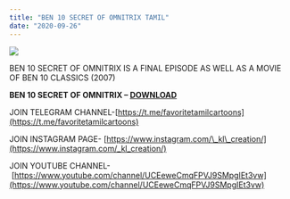 ```yaml
---
title: "BEN 10 SECRET OF OMNITRIX TAMIL"
date: "2020-09-26"
---
```


[![](https://1.bp.blogspot.com/-W2OIClrVQI8/X28A0Z5NPPI/AAAAAAAAAhY/wmjr71Lq9ZMN9_GqKygw5s8MawEEzsEMgCLcBGAsYHQ/s320/BEN{ec34d6f8d01d0ede45b01e6d3eeb5f4ac62af10115d837c4a722207aa6a1b02d}2B10{ec34d6f8d01d0ede45b01e6d3eeb5f4ac62af10115d837c4a722207aa6a1b02d}2BSECRET{ec34d6f8d01d0ede45b01e6d3eeb5f4ac62af10115d837c4a722207aa6a1b02d}2BOF{ec34d6f8d01d0ede45b01e6d3eeb5f4ac62af10115d837c4a722207aa6a1b02d}2BOMNITRIX{ec34d6f8d01d0ede45b01e6d3eeb5f4ac62af10115d837c4a722207aa6a1b02d}2BFREE{ec34d6f8d01d0ede45b01e6d3eeb5f4ac62af10115d837c4a722207aa6a1b02d}2BTAMIL{ec34d6f8d01d0ede45b01e6d3eeb5f4ac62af10115d837c4a722207aa6a1b02d}2BDOWNLOAD.jpg)](https://1.bp.blogspot.com/-W2OIClrVQI8/X28A0Z5NPPI/AAAAAAAAAhY/wmjr71Lq9ZMN9_GqKygw5s8MawEEzsEMgCLcBGAsYHQ/s720/BEN{ec34d6f8d01d0ede45b01e6d3eeb5f4ac62af10115d837c4a722207aa6a1b02d}2B10{ec34d6f8d01d0ede45b01e6d3eeb5f4ac62af10115d837c4a722207aa6a1b02d}2BSECRET{ec34d6f8d01d0ede45b01e6d3eeb5f4ac62af10115d837c4a722207aa6a1b02d}2BOF{ec34d6f8d01d0ede45b01e6d3eeb5f4ac62af10115d837c4a722207aa6a1b02d}2BOMNITRIX{ec34d6f8d01d0ede45b01e6d3eeb5f4ac62af10115d837c4a722207aa6a1b02d}2BFREE{ec34d6f8d01d0ede45b01e6d3eeb5f4ac62af10115d837c4a722207aa6a1b02d}2BTAMIL{ec34d6f8d01d0ede45b01e6d3eeb5f4ac62af10115d837c4a722207aa6a1b02d}2BDOWNLOAD.jpg)

BEN 10 SECRET OF OMNITRIX IS A FINAL EPISODE AS WELL AS A MOVIE OF BEN 10 CLASSICS (2007)

**BEN 10 SECRET OF OMNITRIX – [DOWNLOAD](https://mega.nz/file/b4NHUCaS#U8Li-eqcYnhJ6uVtD4PJSbQvt4887kC1flR-4edTEUk)**

JOIN TELEGRAM CHANNEL-[https://t.me/favoritetamilcartoons](https://t.me/favoritetamilcartoons)

JOIN INSTAGRAM PAGE- [https://www.instagram.com/\_kl\_creation/](https://www.instagram.com/_kl_creation/)

JOIN YOUTUBE CHANNEL- [https://www.youtube.com/channel/UCEeweCmqFPVJ9SMpgIEt3vw](https://www.youtube.com/channel/UCEeweCmqFPVJ9SMpgIEt3vw)
